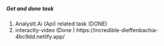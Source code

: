 <H5>Get and done task</h5>
<ol>
<li>Analystt.Ai (Api) related task  (DONE)</li>
<li>interactly-video (Done )  https://incredible-dieffenbachia-4bc9dd.netlify.app/</li>

</ol>
